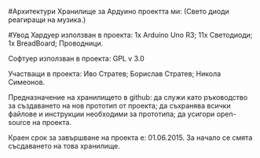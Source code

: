 #Архитектури
Хранилище за Ардуино проектта ми: (Свето диоди реагиращи на музика.)

#Увод
Хардуер използван в проекта: 1x Arduino Uno R3; 11x Светодиоди; 1x BreadBoard; Проводници.

Софтуер използван в проекта: GPL v 3.0 

Участващи в проекта:
Иво Стратев; Борислав Стратев; Никола Симеонов.

Предназначение на хранилището в github:
да служи като ръководство за създаването на нов прототип от проекта; да съхранява всички файлове и инструкции необходими за прототипа; да усигори open-source на проекта.

Краен срок за завършване на проекта е: 01.06.2015.
За начало се смята съсдаването на това хранилище.
